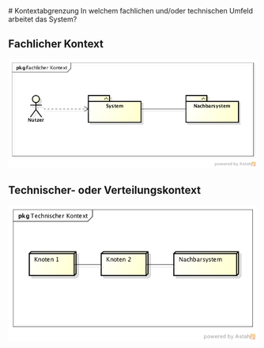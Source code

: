 <a name="Kontextabgrenzung">
# Kontextabgrenzung
</a>
In welchem fachlichen und/oder technischen Umfeld arbeitet das System?

## Fachlicher Kontext

![Fachlicher Kontext](./images/Fachlicher_Kontext.png)

## Technischer- oder Verteilungskontext

![Technischer Kontext](./images/Technischer_Kontext.png)
